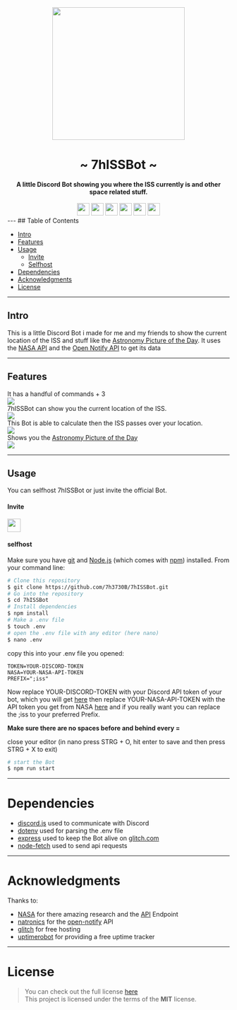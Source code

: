 <div align="center">
    <img src="https://raw.github.com/7h3730B/7hISSBot/master/images/pb.png" height="300" />
    <h1>~ 7hISSBot ~</h1>
    <strong>
        A little Discord Bot showing you where the ISS currently is and other space related stuff.
    </strong><br/><br/>
    <img height="28" src="https://img.shields.io/github/license/7h3730B/7hISSBot?style=for-the-badge">
    <img height="28" src="https://img.shields.io/uptimerobot/status/m785018931-558bce40967c59691aa46a96?style=for-the-badge">
    <a href="https://discord.com/oauth2/authorize?client_id=514753712632233984&scope=bot&permissions=60480"><img src="https://img.shields.io/badge/%20-INVITE-FFA726.svg?style=for-the-badge&logo=discord" height="28" /></a>
    <img height="28" src="https://img.shields.io/github/repo-size/7h3730B/7hISSBot?style=for-the-badge">
    <img height="28" src="https://img.shields.io/github/stars/7h3730B/7hISSBot?style=for-the-badge">
    <img height="28" src="https://forthebadge.com/images/badges/built-with-love.svg">

</div>
---
## Table of Contents

* [Intro](#intro) 
* [Features](#features) 
* [Usage](#usage) 
  + [Invite](#invite)
  + [Selfhost](#selfhost)
* [Dependencies](#dependencies)
* [Acknowledgments](#acknowledgments)
* [License](#license)
---
## Intro

This is a little Discord Bot i made for me and my friends to show the current location of the ISS and stuff like the [Astronomy Picture of the Day](http://apod.nasa.gov/apod/astropix.html). It uses the [NASA API](https://api.nasa.gov/) and the [Open Notify API](http://open-notify.org/) to get its data

---  
## Features

It has a handful of commands + 3  
<img src="https://raw.github.com/7h3730B/7hISSBot/master/images/help_cmd.png">  
7hISSBot can show you the current location of the ISS.  
<img src="https://raw.github.com/7h3730B/7hISSBot/master/images/iss_cmd.png">  
This Bot is able to calculate then the ISS passes over your location.   
<img src="https://raw.github.com/7h3730B/7hISSBot/master/images/isspass_cmd.png">  
Shows you the [Astronomy Picture of the Day](http://apod.nasa.gov/apod/astropix.html)  
<img src="https://raw.github.com/7h3730B/7hISSBot/master/images/apod_cmd.png">

 ---
## Usage

You can selfhost 7hISSBot or just invite the official Bot.

#### Invite

<a href="https://discord.com/oauth2/authorize?client_id=514753712632233984&scope=bot&permissions=60480"><img src="https://img.shields.io/badge/%20-INVITE-FFA726.svg?style=for-the-badge&logo=discord" height="30" /></a>

#### selfhost

Make sure you have [git](https://git-scm.com/) and [Node.js](https://nodejs.org/en/download/) (which comes with [npm](http://npmjs.com/)) installed. 
From your command line:

``` BASH
# Clone this repository
$ git clone https://github.com/7h3730B/7hISSBot.git
# Go into the repository
$ cd 7hISSBot
# Install dependencies
$ npm install
# Make a .env file
$ touch .env
# open the .env file with any editor (here nano)
$ nano .env
```

copy this into your .env file you opened:

``` 
TOKEN=YOUR-DISCORD-TOKEN
NASA=YOUR-NASA-API-TOKEN
PREFIX=";iss"
```

Now replace YOUR-DISCORD-TOKEN with your Discord API token of your bot, which you will get [here](https://discordapp.com/developers/applications) then replace YOUR-NASA-API-TOKEN with the API token you get from NASA [here](https://api.nasa.gov/) and if you really want you can replace the ;iss to your preferred Prefix.

**Make sure there are no spaces before and behind every =**

close your editor (in nano press STRG + O, hit enter to save and then press STRG + X to exit)

``` BASH
# start the Bot
$ npm run start
``` 
---
# Dependencies
- [discord.js](https://www.npmjs.com/package/discord.js) used to communicate with Discord
- [dotenv](https://www.npmjs.com/package/dotenv) used for parsing the .env file
- [express](https://www.npmjs.com/package/express) used to keep the Bot alive on [glitch.com](https://glitch.com/)
- [node-fetch](https://www.npmjs.com/package/node-fetch) used to send api requests
---
# Acknowledgments
Thanks to:  
- [NASA](https://www.nasa.gov/) for there amazing research and the [API](https://api.nasa.gov/) Endpoint
- [natronics](https://github.com/natronics) for the [open-notify](http://open-notify.org/) API
- [glitch](https://glitch.com/) for free hosting
- [uptimerobot](https://uptimerobot.com/) for providing a free uptime tracker
---
# License
> You can check out the full license [here](https://github.com/7h3730B/7hISSBot/blob/master/LICENSE)   
This project is licensed under the terms of the **MIT** license.
